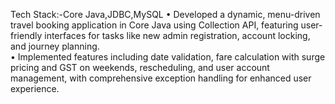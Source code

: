 Tech Stack:-Core Java,JDBC,MySQL
•	Developed a dynamic, menu-driven travel booking application in Core Java using Collection API, featuring user-friendly interfaces for tasks like new admin registration, account locking, and journey planning.  
•	Implemented features including date validation, fare calculation with surge pricing and GST on weekends, rescheduling, and user account management, with comprehensive exception handling for enhanced user experience.
